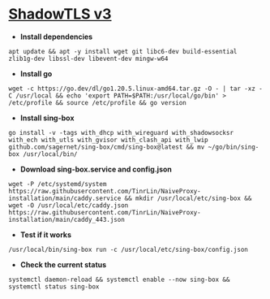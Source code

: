 # [ShadowTLS v3](https://github.com/ihciah/shadow-tls/tree/master)
- **Install dependencies**
```
apt update && apt -y install wget git libc6-dev build-essential zlib1g-dev libssl-dev libevent-dev mingw-w64
```
- **Install go**
```
wget -c https://go.dev/dl/go1.20.5.linux-amd64.tar.gz -O - | tar -xz -C /usr/local && echo 'export PATH=$PATH:/usr/local/go/bin' > /etc/profile && source /etc/profile && go version 
```
- **Install sing-box**
```
go install -v -tags with_dhcp with_wireguard with_shadowsocksr with_ech with_utls with_gvisor with_clash_api with_lwip github.com/sagernet/sing-box/cmd/sing-box@latest && mv ~/go/bin/sing-box /usr/local/bin/
```
- **Download sing-box.service and config.json**
```
wget -P /etc/systemd/system https://raw.githubusercontent.com/TinrLin/NaiveProxy-installation/main/caddy.service && mkdir /usr/local/etc/sing-box && wget -O /usr/local/etc/caddy.json https://raw.githubusercontent.com/TinrLin/NaiveProxy-installation/main/caddy_443.json
```
- **Test if it works**
```
/usr/local/bin/sing-box run -c /usr/local/etc/sing-box/config.json
```
- **Check the current status**
```
systemctl daemon-reload && systemctl enable --now sing-box && systemctl status sing-box
